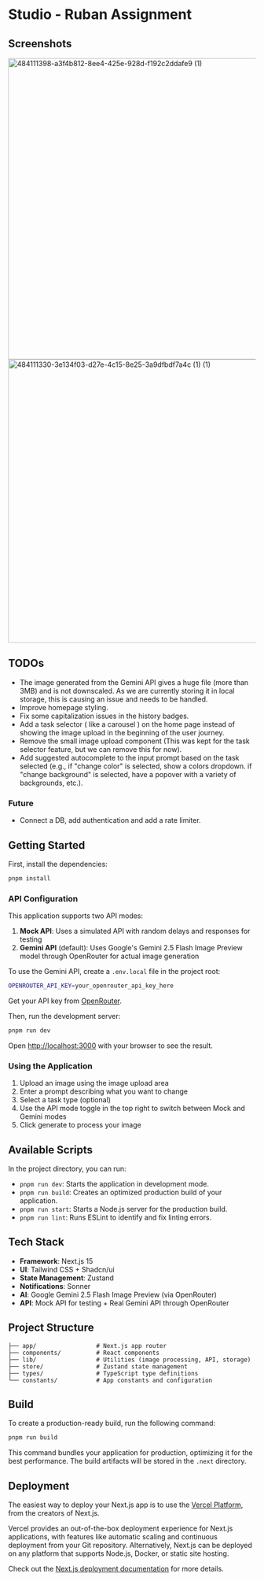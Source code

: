 # Studio - Ruban Assignment

## Screenshots

<img width="1151" height="612" alt="484111398-a3f4b812-8ee4-425e-928d-f192c2ddafe9 (1)" src="https://github.com/user-attachments/assets/01c8fdc2-375f-4e7d-af12-9ccb888222da" />
<img width="1152" height="576" alt="484111330-3e134f03-d27e-4c15-8e25-3a9dfbdf7a4c (1) (1)" src="https://github.com/user-attachments/assets/a75b7b5c-d1a9-4663-8d44-ba5dbaa3eacd" />

## TODOs

-   The image generated from the Gemini API gives a huge file (more than 3MB) and is not downscaled. As we are currently storing it in local storage, this is causing an issue and needs to be handled.
-   Improve homepage styling.
-   Fix some capitalization issues in the history badges.
-   Add a task selector ( like a carousel ) on the home page instead of showing the image upload in the beginning of the user journey.
-   Remove the small image upload component (This was kept for the task selector feature, but we can remove this for now).
-   Add suggested autocomplete to the input prompt based on the task selected (e.g., if "change color" is selected, show a colors dropdown. if "change background" is selected, have a popover with a variety of backgrounds, etc.).

### Future

-   Connect a DB, add authentication and add a rate limiter.

## Getting Started

First, install the dependencies:

```bash
pnpm install
```

### API Configuration

This application supports two API modes:

1. **Mock API**: Uses a simulated API with random delays and responses for testing
2. **Gemini API** (default): Uses Google's Gemini 2.5 Flash Image Preview model through OpenRouter for actual image generation

To use the Gemini API, create a `.env.local` file in the project root:

```bash
OPENROUTER_API_KEY=your_openrouter_api_key_here
```

Get your API key from [OpenRouter](https://openrouter.ai/keys).

Then, run the development server:

```bash
pnpm run dev
```

Open [http://localhost:3000](http://localhost:3000) with your browser to see the result.

### Using the Application

1. Upload an image using the image upload area
2. Enter a prompt describing what you want to change
3. Select a task type (optional)
4. Use the API mode toggle in the top right to switch between Mock and Gemini modes
5. Click generate to process your image

## Available Scripts

In the project directory, you can run:

- `pnpm run dev`: Starts the application in development mode.
- `pnpm run build`: Creates an optimized production build of your application.
- `pnpm run start`: Starts a Node.js server for the production build.
- `pnpm run lint`: Runs ESLint to identify and fix linting errors.

## Tech Stack

- **Framework**: Next.js 15
- **UI**: Tailwind CSS + Shadcn/ui
- **State Management**: Zustand
- **Notifications**: Sonner
- **AI**: Google Gemini 2.5 Flash Image Preview (via OpenRouter)
- **API**: Mock API for testing + Real Gemini API through OpenRouter

## Project Structure

```
├── app/                 # Next.js app router
├── components/          # React components
├── lib/                 # Utilities (image processing, API, storage)
├── store/               # Zustand state management
├── types/               # TypeScript type definitions
└── constants/           # App constants and configuration
```

## Build

To create a production-ready build, run the following command:

```bash
pnpm run build
```

This command bundles your application for production, optimizing it for the best performance. The build artifacts will be stored in the `.next` directory.

## Deployment

The easiest way to deploy your Next.js app is to use the [Vercel Platform](https://vercel.com/new?utm_medium=default-template&filter=next.js&utm_source=create-next-app&utm_campaign=create-next-app-readme), from the creators of Next.js.

Vercel provides an out-of-the-box deployment experience for Next.js applications, with features like automatic scaling and continuous deployment from your Git repository. Alternatively, Next.js can be deployed on any platform that supports Node.js, Docker, or static site hosting.

Check out the [Next.js deployment documentation](https://nextjs.org/docs/deployment) for more details.
